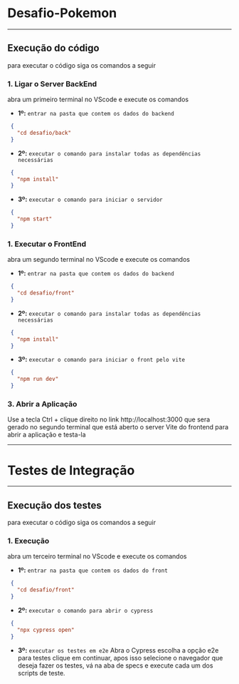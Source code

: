 # Desafio-Pokemon

---

## Execução do código 

para executar o código siga os comandos a seguir

### **1. Ligar o Server BackEnd**
abra um primeiro terminal no VScode e execute os comandos

- **1º:** `entrar na pasta que contem os dados do backend`
 ```json
  {
    "cd desafio/back"
  }
  ```
- **2º:** `executar o comando para instalar todas as dependências necessárias`
 ```json
  {
    "npm install"
  }
  ```
- **3º:** `executar o comando para iniciar o servidor`
 ```json
  {
    "npm start"
  }
  ```

  ### **1. Executar o FrontEnd**
abra um segundo terminal no VScode e execute os comandos

- **1º:** `entrar na pasta que contem os dados do backend`
 ```json
  {
    "cd desafio/front"
  }
  ```
- **2º:** `executar o comando para instalar todas as dependências necessárias`
 ```json
  {
    "npm install"
  }
  ```
- **3º:** `executar o comando para iniciar o front pelo vite`
 ```json
  {
    "npm run dev"
  }
  ```

  ### **3. Abrir a Aplicação**

Use a tecla Ctrl + clique direito no link http://localhost:3000 que sera gerado no segundo terminal que está aberto o server Vite do frontend para abrir a aplicação e testa-la


---

# Testes de Integração

---

## Execução dos testes

para executar o código siga os comandos a seguir

### **1. Execução**
abra um terceiro terminal no VScode e execute os comandos

- **1º:** `entrar na pasta que contem os dados do front`
 ```json
  {
    "cd desafio/front"
  }
  ```
- **2º:** `executar o comando para abrir o cypress`
 ```json
  {
    "npx cypress open"
  }
  ```
- **3º:** `executar os testes em e2e`
 Abra o Cypress escolha a opção e2e para testes clique em continuar, 
 apos isso selecione o navegador que deseja fazer os testes,
 vá na aba de specs e execute cada um dos scripts de teste.

